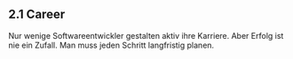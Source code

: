 ## 2.1 Career 

Nur wenige Softwareentwickler gestalten aktiv ihre Karriere. Aber Erfolg ist nie ein Zufall. Man muss jeden Schritt langfristig planen.